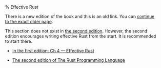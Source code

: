 % Effective Rust

There is a new edition of the book and this is an old link.
You can [continue to the exact older page][1].

This section does not exist in [the second edition][2].
However, the second edition encourages writing effective Rust from the start.
It is recommended to start there.

* [In the first edition: Ch 4 — Effective Rust][1]

* [The second edition of The Rust Programming Language][2]


[1]: first-edition/effective-rust.html
[2]: second-edition/
